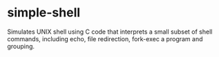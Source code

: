 # simple-shell
Simulates UNIX shell using C code that interprets a small subset of shell commands, including echo, file redirection, fork-exec a program and grouping.
